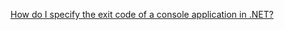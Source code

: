 [How do I specify the exit code of a console application in .NET?](https://stackoverflow.com/questions/155610/how-do-i-specify-the-exit-code-of-a-console-application-in-net)
